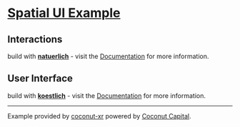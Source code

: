 # [Spatial UI Example](https://github.com/coconut-xr/spatial-ui-example)

## Interactions

build with [**natuerlich**](https://github.com/coconut-xr/natuerlich) - visit the [Documentation](https://coconut-xr.github.io/natuerlich/#/) for more information.

## User Interface

build with [**koestlich**](https://github.com/coconut-xr/koestlich) - visit the [Documentation](https://coconut-xr.github.io/koestlich/#/) for more information.

---

Example provided by [coconut-xr](https://coconut-xr.com/) powered by [Coconut Capital](https://coconut-capital.com/).
